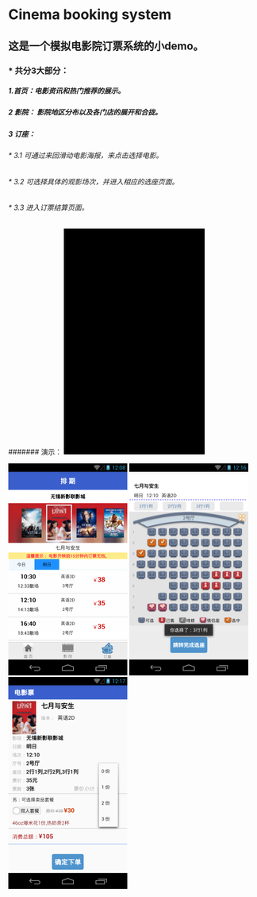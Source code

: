 # Cinema booking system
## 这是一个模拟电影院订票系统的小demo。
### * 共分3大部分：
##### 1.首页：电影资讯和热门推荐的展示。
##### 2 影院： 影院地区分布以及各门店的展开和合拢。
##### 3 订座：
######            * 3.1 可通过来回滑动电影海报，来点击选择电影。
######            * 3.2 可选择具体的观影场次，并进入相应的选座页面。
######            * 3.3 进入订票结算页面。
      
####### 演示：
![image](https://github.com/sallyQin/Theatre/raw/master/app/src/main/res/drawable/bookingshow1.gif) 

![image](https://github.com/sallyQin/Theatre/raw/master/app/src/main/res/drawable/readme_2.png) 
![image](https://github.com/sallyQin/Theatre/raw/master/app/src/main/res/drawable/readme_3.png) 
![image](https://github.com/sallyQin/Theatre/raw/master/app/src/main/res/drawable/readme_4.png) 

